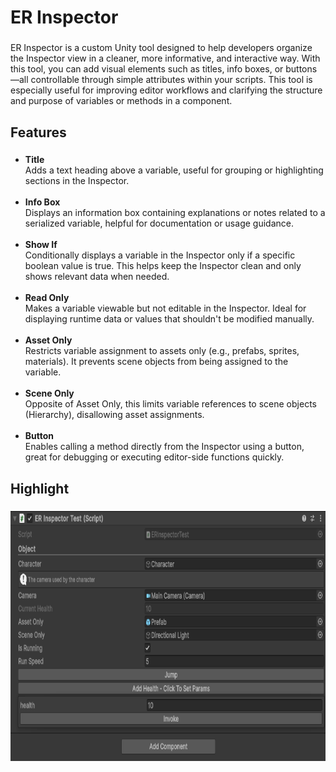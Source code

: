 <h1 align="left">ER Inspector</h1>

###

<p align="left">ER Inspector is a custom Unity tool designed to help developers organize the Inspector view in a cleaner, more informative, and interactive way. With this tool, you can add visual elements such as titles, info boxes, or buttons—all controllable through simple attributes within your scripts. This tool is especially useful for improving editor workflows and clarifying the structure and purpose of variables or methods in a component.</p>

###

<h2 align="left">Features</h2>

###

<ul align="left">
  <li><strong>Title</strong><br>Adds a text heading above a variable, useful for grouping or highlighting sections in the Inspector.</li><br>
  <li><strong>Info Box</strong><br>Displays an information box containing explanations or notes related to a serialized variable, helpful for documentation or usage guidance.</li><br>
  <li><strong>Show If</strong><br>Conditionally displays a variable in the Inspector only if a specific boolean value is true. This helps keep the Inspector clean and only shows relevant data when needed.</li><br>
  <li><strong>Read Only</strong><br>Makes a variable viewable but not editable in the Inspector. Ideal for displaying runtime data or values that shouldn't be modified manually.</li><br>
  <li><strong>Asset Only</strong><br>Restricts variable assignment to assets only (e.g., prefabs, sprites, materials). It prevents scene objects from being assigned to the variable.</li><br>
  <li><strong>Scene Only</strong><br>Opposite of Asset Only, this limits variable references to scene objects (Hierarchy), disallowing asset assignments.</li><br>
  <li><strong>Button</strong><br>Enables calling a method directly from the Inspector using a button, great for debugging or executing editor-side functions quickly.</li>
</ul>

###

<h2 align="left">Highlight</h2>

###

<div align="center">
  <img height="400" src="Assets/Images/documentation.png"/>
</div>

###
